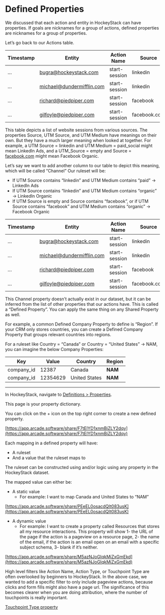 # Defined Properties

We discussed that each action and entity in HockeyStack can have properties. If goals are nicknames for a group of actions, defined properties are nicknames for a group of properties.

Let’s go back to our Actions table.

| Timestamp | Entity | Action Name | Source | UTM Source | UTM Medium |
| --- | --- | --- | --- | --- | --- |
| … | bugra@hockeystack.com | start-session | linkedin | linkedin | paid_social |
| … | michael@dundermifflin.com | start-session | linkedin | linkedin | organic_social |
| … | richard@piedpiper.com | start-session | facebook | facebook | paid_social |
| … | gilfoyle@piedpiper.com | start-session | facebook.com |  |  |

This table depicts a list of website sessions from various sources. The properties Source, UTM Source, and UTM Medium have meanings on their own. But they have a much larger meaning when looked at together. For example, a UTM Source = linkedin and UTM Medium = paid_social might mean LinkedIn Ads, and a UTM_Source = empty and Source = [facebook.com](http://facebook.com) might mean Facebook Organic.

Let’s say we want to add another column to our table to depict this meaning, which will be called “Channel” Our ruleset will be:

- If UTM Source contains “linkedin” and UTM Medium contains “paid” → LinkedIn Ads
- If UTM Source contains “linkedin” and UTM Medium contains “organic” → LinkedIn Organic
- If UTM Source is empty and Source contains “facebook”, or if UTM Source contains “facebook” and UTM Medium contains “organic” → Facebook Organic

| Timestamp | Entity | Action Name | Source | UTM Source | UTM Medium | **Channel** |
| --- | --- | --- | --- | --- | --- | --- |
| … | bugra@hockeystack.com | start-session | linkedin | linkedin | paid_social | **LinkedIn Ads** |
| … | michael@dundermifflin.com | start-session | linkedin | linkedin | organic_social | **LinkedIn Organic** |
| … | richard@piedpiper.com | start-session | facebook | facebook | organic_social | **Facebook Organic** |
| … | gilfoyle@piedpiper.com | start-session | facebook.com |  |  | **Facebook Organic** |

This Channel property doesn’t actually exist in our dataset, but it can be inferred from the list of other properties that our actions have. This is called a “Defined Property”. You can apply the same thing on any Shared Property as well.

For example, a common Defined Company Property to define is “Region”. If your CRM only stores countries, you can create a Defined Company Property that groups relevant countries into regions.

For a ruleset like Country = “Canada” or Country = “United States” → NAM, you can imagine the below Company Properties:

| Key | Value | Country | **Region** |
| --- | --- | --- | --- |
| company_id | 12387 | Canada | **NAM** |
| company_id | 12354629 | United States | **NAM** |

---

In HockeyStack, navigate to [Definitions > Properties](https://hockeystack.com/dashboard/properties/?utm_source=hockeystack_academy).

This page is your property dictionary.

You can click on the + icon on the top right corner to create a new defined property.

[https://app.arcade.software/share/F7tElYD1xnmBiZLY2dqy](https://app.arcade.software/share/F7tElYD1xnmBiZLY2dqy)

Each mapping in a defined property will have:

- A ruleset
- And a value that the ruleset maps to

The ruleset can be constructed using and/or logic using any property in the HockeyStack dataset.

The mapped value can either be:

- A static value
    - For example: I want to map Canada and United States to “NAM”

[https://app.arcade.software/share/PEeEL0osacdQIt083usK](https://app.arcade.software/share/PEeEL0osacdQIt083usK)

- A dynamic value
    - For example: I want to create a property called Resources that stores all my resource interactions. This property will show 1- the URL of the page if the action is a pageview on a resource page, 2- the name of the email, if the action is an email open on an email with a specific subject schema, 3- blank if it’s neither.

[https://app.arcade.software/share/M5azNJoGIqkMiZxGmEkd](https://app.arcade.software/share/M5azNJoGIqkMiZxGmEkd)

High level filters like Action Name, Action Type, or Touchpoint Type are often overlooked by beginners to HockeyStack. In the above case, we wanted to add a specific filter to only include pageview actions, because clicks and form fills might also have a page url. The significance of this becomes clearer when you are doing attribution, where the number of touchpoints is really important.

[Touchpoint Type property](Defined%20Properties%205bd1d138080f4c8b86e992eb7f8e29eb/Touchpoint%20Type%20property%2091273f82ee824a32af505bc0c6a4740f.md)